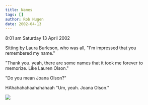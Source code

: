 ```yaml
---
title: Names
tags: []
author: Rob Nugen
date: 2002-04-13
---
```


<p class=date>8:01 am Saturday 13 April 2002</p>

<p>Sitting by Laura Burleson, who was all, "I'm impressed that you
remembered my name."</p>

<p>"Thank you.  yeah, there are some names that it took me forever to
memorize.  Like Lauren Olson."</p>

<p>"Do you mean Joana Olson?"</p>

<p>HAhahahahaahahahaah "Um, yeah.  Joana Olson."</p>

<p><img src="/images/rob/wL-ROB.gif"/></p>
